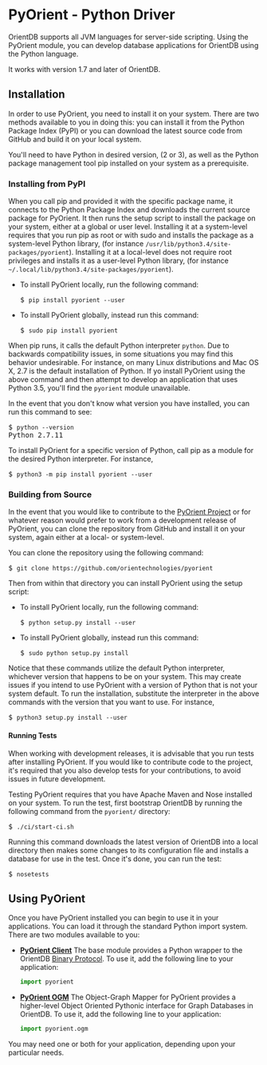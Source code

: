 
# PyOrient - Python Driver

OrientDB supports all JVM languages for server-side scripting.  Using the PyOrient module, you can develop database applications for OrientDB using the Python language.

It works with version 1.7 and later of OrientDB.



## Installation

In order to use PyOrient, you need to install it on your system.  There are two methods available to you in doing this: you can install it from the Python Package Index (PyPI) or you can download the latest source code from GitHub and build it on your local system.

You'll need to have Python in desired version, (2 or 3), as well as the Python package management tool pip installed on your system as a prerequisite.

### Installing from PyPI

When you call pip and provided it with the specific package name, it connects to the Python Package Index and downloads the current source package for PyOrient.  It then runs the setup script to install the package on  your system, either at a global or user level.  Installing it at a system-level requires that you run pip as root or with sudo and installs the package as a system-level Python library, (for instance `/usr/lib/python3.4/site-packages/pyorient`). Installing it at a local-level does not require root privileges and installs it as a user-level Python library, (for instance `~/.local/lib/python3.4/site-packages/pyorient`).

- To install PyOrient locally, run the following command:

  <pre>
  $ <code class="lang-sh userinput">pip install pyorient --user</code>
  </pre>

- To install PyOrient globally, instead run this command:

  <pre>
  $ <code class="lang-sh userinput">sudo pip install pyorient</code>
  </pre>

When pip runs, it calls the default Python interpreter `python`.  Due to backwards compatibility issues, in some situations you may find this behavior undesirable.  For instance, on many Linux distributions and Mac OS X, 2.7 is the default installation of Python.  If yo install PyOrient using the above command and then attempt to develop an application that uses Python 3.5, you'll find the `pyorient` module unavailable.

In the event that you don't know what version you have installed, you can run this command to see:

<pre>
$ <code class="lang-sh userinput">python --version</code>
Python 2.7.11
</pre>

To install PyOrient for a specific version of Python, call pip as a module for the desired Python interpreter.  For instance,

<pre>
$ <code class="lang-sh userinput">python3 -m pip install pyorient --user</code>
</pre>


### Building from Source

In the event that you would like to contribute to the [PyOrient Project](https://github.com/orientechnologies/pyorient) or for whatever reason would prefer to work from a development release of PyOrient, you can clone the repository from GitHub and install it on your system, again either at a local- or system-level.

You can clone the repository using the following command:

<pre>
$ <code class="lang-sh userinput">git clone https://github.com/orientechnologies/pyorient</code>
</pre>

Then from within that directory you can install PyOrient using the setup script:

- To install PyOrient locally, run the following command:

  <pre>
  $ <code class="lang-sh userinput">python setup.py install --user</code>
  </pre>

- To install PyOrient globally, instead run this command:

  <pre>
  $ <code class="lang-sh userinput">sudo python setup.py install</code>
  </pre>

Notice that these commands utilize the default Python interpreter, whichever version that happens to be on your system.  This may create issues if you intend to use PyOrient with a version of Python that is not your system default.  To run the installation, substitute the interpreter in the above commands with the version that you want to use.  For instance,

<pre>
$ <code class="lang-sh userinput">python3 setup.py install --user</code>
</pre>


#### Running Tests

When working with development releases, it is advisable that you run tests after installing PyOrient.  If you would like to contribute code to the project, it's required that you also develop tests for your contributions, to avoid issues in future development.

Testing PyOrient requires that you have Apache Maven and Nose installed on your system.  To run the test, first bootstrap OrientDB by running the following command from the `pyorient/` directory:

<pre>
$ <code class="lang-sh userinput">./ci/start-ci.sh</code>
</pre>

Running this command downloads the latest version of OrientDB into a local directory then makes some changes to its configuration file and installs a database for use in the test.  Once it's done, you can run the test:

<pre>
$ <code class="lang-sh userinput">nosetests</code>
</pre>


## Using PyOrient

Once you have PyOrient installed you can begin to use it in your applications.  You can load it through the standard Python import system.  There are two modules available to you:

- [**PyOrient Client**](PyOrient-Client.md) The base module provides a Python wrapper to the OrientDB [Binary Protocol](../internals/Network-Binary-Protocol.md).  To use it, add the following line to your application:

  ```py
  import pyorient
  ```

- [**PyOrient OGM**](PyOrient-OGM.md) The Object-Graph Mapper for PyOrient provides a higher-level Object Oriented Pythonic interface for Graph Databases in OrientDB.  To use it, add the following line to your application:

  ```py
  import pyorient.ogm
  ```

You may need one or both for your application, depending upon your particular needs.
